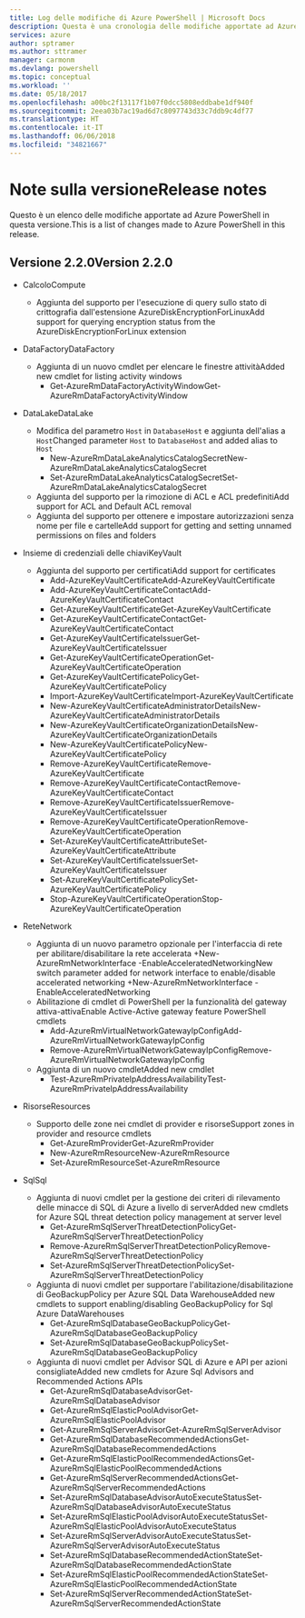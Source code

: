 ```yaml
---
title: Log delle modifiche di Azure PowerShell | Microsoft Docs
description: Questa è una cronologia delle modifiche apportate ad Azure PowerShell nella versione più recente.
services: azure
author: sptramer
ms.author: sttramer
manager: carmonm
ms.devlang: powershell
ms.topic: conceptual
ms.workload: ''
ms.date: 05/18/2017
ms.openlocfilehash: a00bc2f13117f1b07f0dcc5808eddbabe1df940f
ms.sourcegitcommit: 2eea03b7ac19ad6d7c8097743d33c7ddb9c4df77
ms.translationtype: HT
ms.contentlocale: it-IT
ms.lasthandoff: 06/06/2018
ms.locfileid: "34821667"
---
```

# <a name="release-notes"></a><span data-ttu-id="23731-103">Note sulla versione</span><span class="sxs-lookup"><span data-stu-id="23731-103">Release notes</span></span>

<span data-ttu-id="23731-104">Questo è un elenco delle modifiche apportate ad Azure PowerShell in questa versione.</span><span class="sxs-lookup"><span data-stu-id="23731-104">This is a list of changes made to Azure PowerShell in this release.</span></span>

## <a name="version-220"></a><span data-ttu-id="23731-105">Versione 2.2.0</span><span class="sxs-lookup"><span data-stu-id="23731-105">Version 2.2.0</span></span>
* <span data-ttu-id="23731-106">Calcolo</span><span class="sxs-lookup"><span data-stu-id="23731-106">Compute</span></span>
  - <span data-ttu-id="23731-107">Aggiunta del supporto per l'esecuzione di query sullo stato di crittografia dall'estensione AzureDiskEncryptionForLinux</span><span class="sxs-lookup"><span data-stu-id="23731-107">Add support for querying encryption status from the AzureDiskEncryptionForLinux extension</span></span>
* <span data-ttu-id="23731-108">DataFactory</span><span class="sxs-lookup"><span data-stu-id="23731-108">DataFactory</span></span>
  - <span data-ttu-id="23731-109">Aggiunta di un nuovo cmdlet per elencare le finestre attività</span><span class="sxs-lookup"><span data-stu-id="23731-109">Added new cmdlet for listing activity windows</span></span>
    + <span data-ttu-id="23731-110">Get-AzureRmDataFactoryActivityWindow</span><span class="sxs-lookup"><span data-stu-id="23731-110">Get-AzureRmDataFactoryActivityWindow</span></span>
* <span data-ttu-id="23731-111">DataLake</span><span class="sxs-lookup"><span data-stu-id="23731-111">DataLake</span></span>
  - <span data-ttu-id="23731-112">Modifica del parametro `Host` in `DatabaseHost` e aggiunta dell'alias a `Host`</span><span class="sxs-lookup"><span data-stu-id="23731-112">Changed parameter `Host` to `DatabaseHost` and added alias to `Host`</span></span>
    + <span data-ttu-id="23731-113">New-AzureRmDataLakeAnalyticsCatalogSecret</span><span class="sxs-lookup"><span data-stu-id="23731-113">New-AzureRmDataLakeAnalyticsCatalogSecret</span></span>
    + <span data-ttu-id="23731-114">Set-AzureRmDataLakeAnalyticsCatalogSecret</span><span class="sxs-lookup"><span data-stu-id="23731-114">Set-AzureRmDataLakeAnalyticsCatalogSecret</span></span>
  - <span data-ttu-id="23731-115">Aggiunta del supporto per la rimozione di ACL e ACL predefiniti</span><span class="sxs-lookup"><span data-stu-id="23731-115">Add support for ACL and Default ACL removal</span></span>
  - <span data-ttu-id="23731-116">Aggiunta del supporto per ottenere e impostare autorizzazioni senza nome per file e cartelle</span><span class="sxs-lookup"><span data-stu-id="23731-116">Add support for getting and setting unnamed permissions on files and folders</span></span>
* <span data-ttu-id="23731-117">Insieme di credenziali delle chiavi</span><span class="sxs-lookup"><span data-stu-id="23731-117">KeyVault</span></span>
  - <span data-ttu-id="23731-118">Aggiunta del supporto per certificati</span><span class="sxs-lookup"><span data-stu-id="23731-118">Add support for certificates</span></span>
    + <span data-ttu-id="23731-119">Add-AzureKeyVaultCertificate</span><span class="sxs-lookup"><span data-stu-id="23731-119">Add-AzureKeyVaultCertificate</span></span>
    + <span data-ttu-id="23731-120">Add-AzureKeyVaultCertificateContact</span><span class="sxs-lookup"><span data-stu-id="23731-120">Add-AzureKeyVaultCertificateContact</span></span>
    + <span data-ttu-id="23731-121">Get-AzureKeyVaultCertificate</span><span class="sxs-lookup"><span data-stu-id="23731-121">Get-AzureKeyVaultCertificate</span></span>
    + <span data-ttu-id="23731-122">Get-AzureKeyVaultCertificateContact</span><span class="sxs-lookup"><span data-stu-id="23731-122">Get-AzureKeyVaultCertificateContact</span></span>
    + <span data-ttu-id="23731-123">Get-AzureKeyVaultCertificateIssuer</span><span class="sxs-lookup"><span data-stu-id="23731-123">Get-AzureKeyVaultCertificateIssuer</span></span>
    + <span data-ttu-id="23731-124">Get-AzureKeyVaultCertificateOperation</span><span class="sxs-lookup"><span data-stu-id="23731-124">Get-AzureKeyVaultCertificateOperation</span></span>
    + <span data-ttu-id="23731-125">Get-AzureKeyVaultCertificatePolicy</span><span class="sxs-lookup"><span data-stu-id="23731-125">Get-AzureKeyVaultCertificatePolicy</span></span>
    + <span data-ttu-id="23731-126">Import-AzureKeyVaultCertificate</span><span class="sxs-lookup"><span data-stu-id="23731-126">Import-AzureKeyVaultCertificate</span></span>
    + <span data-ttu-id="23731-127">New-AzureKeyVaultCertificateAdministratorDetails</span><span class="sxs-lookup"><span data-stu-id="23731-127">New-AzureKeyVaultCertificateAdministratorDetails</span></span>
    + <span data-ttu-id="23731-128">New-AzureKeyVaultCertificateOrganizationDetails</span><span class="sxs-lookup"><span data-stu-id="23731-128">New-AzureKeyVaultCertificateOrganizationDetails</span></span>
    + <span data-ttu-id="23731-129">New-AzureKeyVaultCertificatePolicy</span><span class="sxs-lookup"><span data-stu-id="23731-129">New-AzureKeyVaultCertificatePolicy</span></span>
    + <span data-ttu-id="23731-130">Remove-AzureKeyVaultCertificate</span><span class="sxs-lookup"><span data-stu-id="23731-130">Remove-AzureKeyVaultCertificate</span></span>
    + <span data-ttu-id="23731-131">Remove-AzureKeyVaultCertificateContact</span><span class="sxs-lookup"><span data-stu-id="23731-131">Remove-AzureKeyVaultCertificateContact</span></span>
    + <span data-ttu-id="23731-132">Remove-AzureKeyVaultCertificateIssuer</span><span class="sxs-lookup"><span data-stu-id="23731-132">Remove-AzureKeyVaultCertificateIssuer</span></span>
    + <span data-ttu-id="23731-133">Remove-AzureKeyVaultCertificateOperation</span><span class="sxs-lookup"><span data-stu-id="23731-133">Remove-AzureKeyVaultCertificateOperation</span></span>
    + <span data-ttu-id="23731-134">Set-AzureKeyVaultCertificateAttribute</span><span class="sxs-lookup"><span data-stu-id="23731-134">Set-AzureKeyVaultCertificateAttribute</span></span>
    + <span data-ttu-id="23731-135">Set-AzureKeyVaultCertificateIssuer</span><span class="sxs-lookup"><span data-stu-id="23731-135">Set-AzureKeyVaultCertificateIssuer</span></span>
    + <span data-ttu-id="23731-136">Set-AzureKeyVaultCertificatePolicy</span><span class="sxs-lookup"><span data-stu-id="23731-136">Set-AzureKeyVaultCertificatePolicy</span></span>
    + <span data-ttu-id="23731-137">Stop-AzureKeyVaultCertificateOperation</span><span class="sxs-lookup"><span data-stu-id="23731-137">Stop-AzureKeyVaultCertificateOperation</span></span>
* <span data-ttu-id="23731-138">Rete</span><span class="sxs-lookup"><span data-stu-id="23731-138">Network</span></span>

  - <span data-ttu-id="23731-139">Aggiunta di un nuovo parametro opzionale per l'interfaccia di rete per abilitare/disabilitare la rete accelerata +New-AzureRmNetworkInterface -EnableAcceleratedNetworking</span><span class="sxs-lookup"><span data-stu-id="23731-139">New switch parameter added for network interface to enable/disable accelerated networking +New-AzureRmNetworkInterface -EnableAcceleratedNetworking</span></span>
  - <span data-ttu-id="23731-140">Abilitazione di cmdlet di PowerShell per la funzionalità del gateway attiva-attiva</span><span class="sxs-lookup"><span data-stu-id="23731-140">Enable Active-Active gateway feature PowerShell cmdlets</span></span>
    + <span data-ttu-id="23731-141">Add-AzureRmVirtualNetworkGatewayIpConfig</span><span class="sxs-lookup"><span data-stu-id="23731-141">Add-AzureRmVirtualNetworkGatewayIpConfig</span></span>
    + <span data-ttu-id="23731-142">Remove-AzureRmVirtualNetworkGatewayIpConfig</span><span class="sxs-lookup"><span data-stu-id="23731-142">Remove-AzureRmVirtualNetworkGatewayIpConfig</span></span>
  - <span data-ttu-id="23731-143">Aggiunta di un nuovo cmdlet</span><span class="sxs-lookup"><span data-stu-id="23731-143">Added new cmdlet</span></span>
    + <span data-ttu-id="23731-144">Test-AzureRmPrivateIpAddressAvailability</span><span class="sxs-lookup"><span data-stu-id="23731-144">Test-AzureRmPrivateIpAddressAvailability</span></span>
* <span data-ttu-id="23731-145">Risorse</span><span class="sxs-lookup"><span data-stu-id="23731-145">Resources</span></span>
  - <span data-ttu-id="23731-146">Supporto delle zone nei cmdlet di provider e risorse</span><span class="sxs-lookup"><span data-stu-id="23731-146">Support zones in provider and resource cmdlets</span></span>
    + <span data-ttu-id="23731-147">Get-AzureRmProvider</span><span class="sxs-lookup"><span data-stu-id="23731-147">Get-AzureRmProvider</span></span>
    + <span data-ttu-id="23731-148">New-AzureRmResource</span><span class="sxs-lookup"><span data-stu-id="23731-148">New-AzureRmResource</span></span>
    + <span data-ttu-id="23731-149">Set-AzureRmResource</span><span class="sxs-lookup"><span data-stu-id="23731-149">Set-AzureRmResource</span></span>
* <span data-ttu-id="23731-150">Sql</span><span class="sxs-lookup"><span data-stu-id="23731-150">Sql</span></span>
  - <span data-ttu-id="23731-151">Aggiunta di nuovi cmdlet per la gestione dei criteri di rilevamento delle minacce di SQL di Azure a livello di server</span><span class="sxs-lookup"><span data-stu-id="23731-151">Added new cmdlets for Azure SQL threat detection policy management at server level</span></span>
    + <span data-ttu-id="23731-152">Get-AzureRmSqlServerThreatDetectionPolicy</span><span class="sxs-lookup"><span data-stu-id="23731-152">Get-AzureRmSqlServerThreatDetectionPolicy</span></span>
    + <span data-ttu-id="23731-153">Remove-AzureRmSqlServerThreatDetectionPolicy</span><span class="sxs-lookup"><span data-stu-id="23731-153">Remove-AzureRmSqlServerThreatDetectionPolicy</span></span>
    + <span data-ttu-id="23731-154">Set-AzureRmSqlServerThreatDetectionPolicy</span><span class="sxs-lookup"><span data-stu-id="23731-154">Set-AzureRmSqlServerThreatDetectionPolicy</span></span>
  - <span data-ttu-id="23731-155">Aggiunta di nuovi cmdlet per supportare l'abilitazione/disabilitazione di GeoBackupPolicy per Azure SQL Data Warehouse</span><span class="sxs-lookup"><span data-stu-id="23731-155">Added new cmdlets to support enabling/disabling GeoBackupPolicy for Sql Azure DataWarehouses</span></span>
    + <span data-ttu-id="23731-156">Get-AzureRmSqlDatabaseGeoBackupPolicy</span><span class="sxs-lookup"><span data-stu-id="23731-156">Get-AzureRmSqlDatabaseGeoBackupPolicy</span></span>
    + <span data-ttu-id="23731-157">Set-AzureRmSqlDatabaseGeoBackupPolicy</span><span class="sxs-lookup"><span data-stu-id="23731-157">Set-AzureRmSqlDatabaseGeoBackupPolicy</span></span>
  - <span data-ttu-id="23731-158">Aggiunta di nuovi cmdlet per Advisor SQL di Azure e API per azioni consigliate</span><span class="sxs-lookup"><span data-stu-id="23731-158">Added new cmdlets for Azure Sql Advisors and Recommended Actions APIs</span></span>
    + <span data-ttu-id="23731-159">Get-AzureRmSqlDatabaseAdvisor</span><span class="sxs-lookup"><span data-stu-id="23731-159">Get-AzureRmSqlDatabaseAdvisor</span></span>
    + <span data-ttu-id="23731-160">Get-AzureRmSqlElasticPoolAdvisor</span><span class="sxs-lookup"><span data-stu-id="23731-160">Get-AzureRmSqlElasticPoolAdvisor</span></span>
    + <span data-ttu-id="23731-161">Get-AzureRmSqlServerAdvisor</span><span class="sxs-lookup"><span data-stu-id="23731-161">Get-AzureRmSqlServerAdvisor</span></span>
    + <span data-ttu-id="23731-162">Get-AzureRmSqlDatabaseRecommendedActions</span><span class="sxs-lookup"><span data-stu-id="23731-162">Get-AzureRmSqlDatabaseRecommendedActions</span></span>
    + <span data-ttu-id="23731-163">Get-AzureRmSqlElasticPoolRecommendedActions</span><span class="sxs-lookup"><span data-stu-id="23731-163">Get-AzureRmSqlElasticPoolRecommendedActions</span></span>
    + <span data-ttu-id="23731-164">Get-AzureRmSqlServerRecommendedActions</span><span class="sxs-lookup"><span data-stu-id="23731-164">Get-AzureRmSqlServerRecommendedActions</span></span>
    + <span data-ttu-id="23731-165">Set-AzureRmSqlDatabaseAdvisorAutoExecuteStatus</span><span class="sxs-lookup"><span data-stu-id="23731-165">Set-AzureRmSqlDatabaseAdvisorAutoExecuteStatus</span></span>
    + <span data-ttu-id="23731-166">Set-AzureRmSqlElasticPoolAdvisorAutoExecuteStatus</span><span class="sxs-lookup"><span data-stu-id="23731-166">Set-AzureRmSqlElasticPoolAdvisorAutoExecuteStatus</span></span>
    + <span data-ttu-id="23731-167">Set-AzureRmSqlServerAdvisorAutoExecuteStatus</span><span class="sxs-lookup"><span data-stu-id="23731-167">Set-AzureRmSqlServerAdvisorAutoExecuteStatus</span></span>
    + <span data-ttu-id="23731-168">Set-AzureRmSqlDatabaseRecommendedActionState</span><span class="sxs-lookup"><span data-stu-id="23731-168">Set-AzureRmSqlDatabaseRecommendedActionState</span></span>
    + <span data-ttu-id="23731-169">Set-AzureRmSqlElasticPoolRecommendedActionState</span><span class="sxs-lookup"><span data-stu-id="23731-169">Set-AzureRmSqlElasticPoolRecommendedActionState</span></span>
    + <span data-ttu-id="23731-170">Set-AzureRmSqlServerRecommendedActionState</span><span class="sxs-lookup"><span data-stu-id="23731-170">Set-AzureRmSqlServerRecommendedActionState</span></span>
